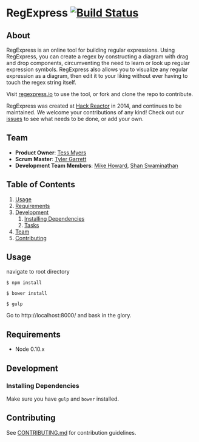 # RegExpress [![Build Status](https://travis-ci.org/RegExpress/regexpress.svg)](https://travis-ci.org/RegExpress/regexpress)

## About

RegExpress is an online tool for building regular expressions. Using RegExpress, you can create a regex by constructing a diagram with drag and drop components, circumventing the need to learn or look up regular expression symbols. RegExpress also allows you to visualize any regular expression as a diagram, then edit it to your liking without ever having to touch the regex string itself. 

Visit [regexpress.io](http://www.regexpress.io) to use the tool, or fork and clone the repo to contribute.

RegExpress was created at [Hack Reactor](http://www.hackreactor.com) in 2014, and continues to be maintained. We welcome your contributions of any kind! Check out our [issues](https://github.com/RegExpress/regexpress/issues/) to see what needs to be done, or add your own. 

## Team

  - __Product Owner__: [Tess Myers](https://github.com/TessMyers)
  - __Scrum Master__: [Tyler Garrett](https://github.com/tgrrtt)
  - __Development Team Members__: [Mike Howard](https://github.com/darkstar21), [Shan Swaminathan](https://github.com/shanswami)

## Table of Contents

1. [Usage](#Usage)
1. [Requirements](#requirements)
1. [Development](#development)
    1. [Installing Dependencies](#installing-dependencies)
    1. [Tasks](#tasks)
1. [Team](#team)
1. [Contributing](#contributing)

## Usage

navigate to root directory

    $ npm install

    $ bower install

    $ gulp

Go to http://localhost:8000/ and bask in the glory.

## Requirements

- Node 0.10.x

## Development

### Installing Dependencies

Make sure you have `gulp` and `bower` installed.

## Contributing

See [CONTRIBUTING.md](CONTRIBUTING.md) for contribution guidelines.
